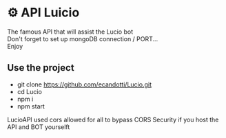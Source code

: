 # ⚙️ API Luicio  
The famous API that will assist the Lucio bot  
Don't forget to set up mongoDB connection / PORT...  
Enjoy

## Use the project
- git clone https://github.com/ecandotti/Lucio.git
- cd Lucio
- npm i
- npm start
  
LucioAPI used cors allowed for all to bypass CORS Security if you host the API and BOT yourselft
